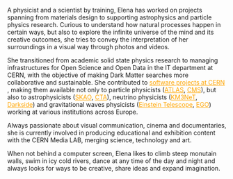 
A physicist and a scientist by training, Elena has worked on projects spanning from materials design to supporting astrophysics and particle physics research. Curious to understand how natural processes happen in certain ways, but also to explore the infinite universe of the mind and its creative outcomes, she tries to convey the interpretation of her surroundings in a visual way through photos and videos. 

She transitioned from academic solid state physics research to managing infrastructures for Open Science and Open Data in the IT department at CERN, with the objective of making Dark Matter searches more collaborative and sustainable. She contributed to <a href="https://rucio.cern.ch/team.html" target="_blank" style="color: orange;">software projects at CERN </a>, making them available not only to particle physicists (<a href="https://home.cern/fr/science/experiments/atlas" target="_blank" style="color: orange;">ATLAS</a>, <a href="https://home.cern/fr/science/experiments/cms" target="_blank" style="color: orange;">CMS</a>), but also to astrophysicists (<a href="https://www.skao.int/en/about-us/skao" target="_blank" style="color: orange;">SKAO</a>, <a href="https://www.cta-observatory.org/" target="_blank" style="color: orange;">CTA</a>), neutrino physicists (<a href="https://www.km3net.org/" target="_blank" style="color: orange;">KM3NeT</a>, <a href="https://www.lngs.infn.it/en/darkside" target="_blank" style="color: orange;">Darkside</a>) and gravitational waves physicists (<a href="https://www.einsteintelescope.nl/en/" target="_blank" style="color: orange;">Einstein Telescope</a>, <a href="https://www.ego-gw.it/" target="_blank" style="color: orange;">EGO</a>) working at various institutions across Europe. 

Always passionate about visual communication, cinema and documentaries, she is currently involved in producing educational and exhibition content with the CERN Media LAB, merging science, technology and art.  

When not behind a computer screen, Elena likes to climb steep monutain walls, swim in icy cold rivers, dance at any time of the day and night and always looks for ways to be creative, share ideas and expand imagination.
